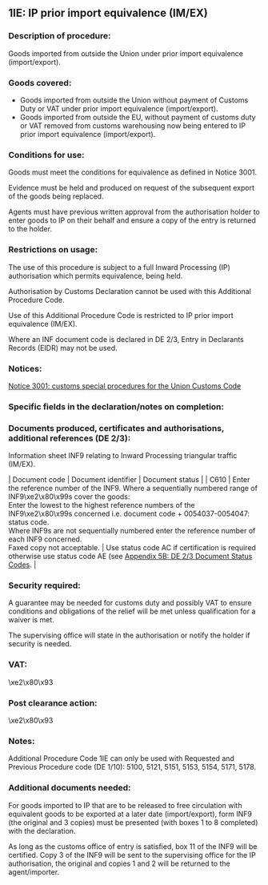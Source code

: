 1IE:  IP prior import equivalence (IM/EX)
-------------------------------------------

### Description of procedure:

Goods imported from outside the Union under prior import equivalence (import/export).

### Goods covered:

 * Goods imported from outside the Union without payment of Customs Duty or VAT under prior import equivalence (import/export).
 * Goods imported from outside the EU, without payment of customs duty or VAT removed from customs warehousing now being entered to IP prior import equivalence (import/export).

### Conditions for use:

Goods must meet the conditions for equivalence as defined in Notice 3001.

Evidence must be held and produced on request of the subsequent export of the goods being replaced.

Agents must have previous written approval from the authorisation holder to enter goods to IP on their behalf and ensure a copy of the entry is returned to the holder.

### Restrictions on usage:

The use of this procedure is subject to a full Inward Processing (IP) authorisation which permits equivalence, being held.

Authorisation by Customs Declaration cannot be used with this Additional Procedure Code.

Use of this Additional Procedure Code is restricted to IP prior import equivalence (IM/EX).

Where an INF document code is declared in DE 2/3, Entry in Declarants Records (EIDR) may not be used.

### Notices:

[Notice 3001: customs special procedures for the Union Customs Code](https://www.gov.uk/government/publications/notice-3001-special-procedures-for-the-union-customs-code)

### Specific fields in the declaration/notes on completion:

### Documents produced, certificates and authorisations, additional references (DE 2/3):

Information sheet INF9 relating to Inward Processing triangular traffic (IM/EX).



  |  Document code |  Document identifier |  Document status | 
   |  C610 |  Enter the reference number of the INF9. Where a sequentially numbered range of INF9\xe2\x80\x99s cover the goods:  
Enter the lowest to the highest reference numbers of the INF9\xe2\x80\x99s concerned i.e. document code + 0054037-0054047: status code.  
Where INF9s are not sequentially numbered enter the reference number of each INF9 concerned.  
Faxed copy not acceptable. |  Use status code AC if certification is required otherwise use status code AE (see [Appendix 5B: DE 2/3 Document Status Codes](https://www.gov.uk/guidance/data-element-23-document-status-codes-of-the-customs-declaration-service-cds). | 
 
### Security required:

A guarantee may be needed for customs duty and possibly VAT to ensure conditions and obligations of the relief will be met unless qualification for a waiver is met.

The supervising office will state in the authorisation or notify the holder if security is needed.

### VAT:

\xe2\x80\x93

### Post clearance action:

\xe2\x80\x93

### Notes:

Additional Procedure Code 1IE can only be used with Requested and Previous Procedure code (DE 1/10): 5100, 5121, 5151, 5153, 5154, 5171, 5178.

### Additional documents needed:

For goods imported to IP that are to be released to free circulation with equivalent goods to be exported at a later date (import/export), form INF9 (the original and 3 copies) must be presented (with boxes 1 to 8 completed) with the declaration.

As long as the customs office of entry is satisfied, box 11 of the INF9 will be certified. Copy 3 of the INF9 will be sent to the supervising office for the IP authorisation, the original and copies 1 and 2 will be returned to the agent/importer.

